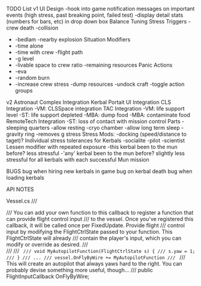 TODO List
v1
UI Design
	-hook into game notification messages on important events (high stress, past breaking point, failed test)
	-display detail stats (numbers for bars, etc) in drop down box
Balance Tuning
Stress Triggers
	-crew death
	-collision
*	-bedlam
	-nearby explosion
Situation Modifiers
*	-time alone
*	-time with crew
	-flight path
*	-g level
*	-livable space to crew ratio
	-remaining resources
Panic Actions
*	-eva
*	-random burn
*	-increase crew stress
	-dump resources
	-undock craft
	-toggle action groups

v2
Astronaut Complex Integration
Kerbal Portait UI Integration
CLS Integration
	-VM: CLSSpace integration
TAC Integration
	-VM: life support level
	-ST: life support depleted
	-MBA: dump food
	-MBA: contaminate food
RemoteTech Integration
	-ST: loss of contact with mission control
Parts
	-sleeping quarters
		-allow resting
	-cryo chamber
		-allow long term sleep
	-gravity ring
		-removes g stress
Stress Mods:
	-docking (speed/distance to taget)?
Individual stress tolerances for Kerbals
	-socialite
	-pilot
	-scientist
Lessen modifier with repeated exposure
	-this kerbal been to the mun before? less stressful
	-'any' kerbal been to the mun before? slightly less stressful for all kerbals with each successful Mun mission


BUGS
bug when hiring new kerbals in game
bug on kerbal death
bug when loading kerbals

API NOTES

Vessel.cs
/// <summary>
/// You can add your own function to this callback to register a function that can provide flight control input
/// to the vessel. Once you've registered this callback, it will be called once per FixedUpdate. Provide flight
/// control input by modifying the FlightCtrlState passed to your function. This FlightCtrlState will already
/// contain the player's input, which you can modify or override as desired.
/// </summary>
/// <example>
/// <code>
/// void MyAutopilotFunction(FlightCtrlState s) {
///   s.yaw = 1;
/// }
/// ...
/// vessel.OnFlyByWire += MyAutopilotFunction
/// </code>
/// This will create an autopilot that always yaws hard to the right. You can probably devise something more useful, though...
/// </example>
public FlightInputCallback OnFlyByWire;